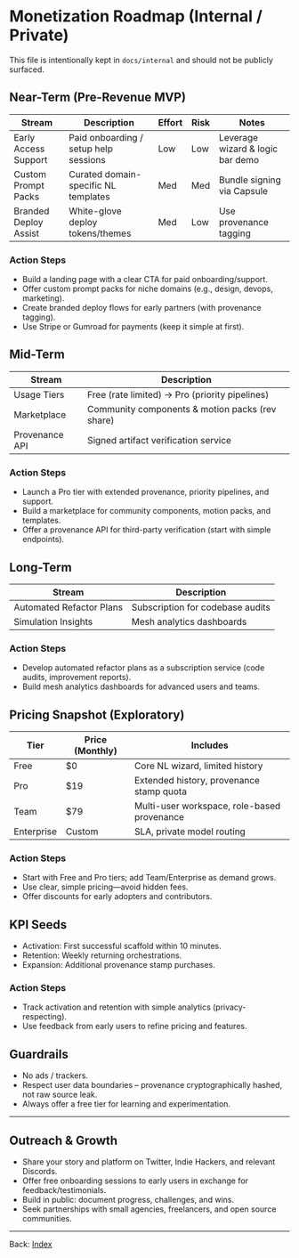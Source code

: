 # Monetization Roadmap (Internal / Private)

This file is intentionally kept in `docs/internal` and should not be publicly surfaced.

## Near-Term (Pre-Revenue MVP)

| Stream                | Description                          | Effort | Risk | Notes                                 |
|-----------------------|--------------------------------------|--------|------|---------------------------------------|
| Early Access Support  | Paid onboarding / setup help sessions| Low    | Low  | Leverage wizard & logic bar demo      |
| Custom Prompt Packs   | Curated domain-specific NL templates | Med    | Med  | Bundle signing via Capsule            |
| Branded Deploy Assist | White-glove deploy tokens/themes     | Med    | Low  | Use provenance tagging                |

### Action Steps
- Build a landing page with a clear CTA for paid onboarding/support.
- Offer custom prompt packs for niche domains (e.g., design, devops, marketing).
- Create branded deploy flows for early partners (with provenance tagging).
- Use Stripe or Gumroad for payments (keep it simple at first).

## Mid-Term

| Stream         | Description                                      |
|----------------|--------------------------------------------------|
| Usage Tiers    | Free (rate limited) → Pro (priority pipelines)   |
| Marketplace    | Community components & motion packs (rev share)  |
| Provenance API | Signed artifact verification service             |

### Action Steps
- Launch a Pro tier with extended provenance, priority pipelines, and support.
- Build a marketplace for community components, motion packs, and templates.
- Offer a provenance API for third-party verification (start with simple endpoints).

## Long-Term

| Stream                | Description                        |
|-----------------------|------------------------------------|
| Automated Refactor Plans | Subscription for codebase audits |
| Simulation Insights      | Mesh analytics dashboards        |

### Action Steps
- Develop automated refactor plans as a subscription service (code audits, improvement reports).
- Build mesh analytics dashboards for advanced users and teams.

## Pricing Snapshot (Exploratory)

| Tier       | Price (Monthly) | Includes                                 |
|------------|-----------------|------------------------------------------|
| Free       | $0              | Core NL wizard, limited history          |
| Pro        | $19             | Extended history, provenance stamp quota |
| Team       | $79             | Multi-user workspace, role-based provenance |
| Enterprise | Custom          | SLA, private model routing               |

### Action Steps
- Start with Free and Pro tiers; add Team/Enterprise as demand grows.
- Use clear, simple pricing—avoid hidden fees.
- Offer discounts for early adopters and contributors.

## KPI Seeds

- Activation: First successful scaffold within 10 minutes.
- Retention: Weekly returning orchestrations.
- Expansion: Additional provenance stamp purchases.

### Action Steps
- Track activation and retention with simple analytics (privacy-respecting).
- Use feedback from early users to refine pricing and features.

## Guardrails

- No ads / trackers.
- Respect user data boundaries – provenance cryptographically hashed, not raw source leak.
- Always offer a free tier for learning and experimentation.

---

## Outreach & Growth

- Share your story and platform on Twitter, Indie Hackers, and relevant Discords.
- Offer free onboarding sessions to early users in exchange for feedback/testimonials.
- Build in public: document progress, challenges, and wins.
- Seek partnerships with small agencies, freelancers, and open source communities.

---

Back: [Index](../index.md)

